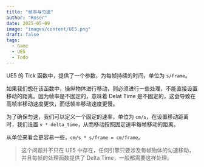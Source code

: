 ```yaml
---
title: "帧率与匀速"
author: "Roser"
date: 2025-05-09
image: "images/content/UE5.png"
draft: false
tags:
  - Game
  - UE5
  - Todo
---
```

UE5 的 Tick 函数中，提供了一个参数，为每帧持续的时间，单位为 `s/frame`。

如果我们想在该函数中，操纵物体进行移动，则必须进行一些处理，不能直接设置移动的距离。因为帧率是不固定的，意味着 Delat Time 是不固定的，这会导致在高帧率移动速度更快，而低帧率移动速度更慢。

为了确保匀速，我们可以定义一个固定的速率，单位为 `cm/s`，在设置移动距离时，我们设置 `v * delta_time`，从而移动按照固定速率每帧移动的距离。

从单位来看会更容易一些，`cm/s * s/frame = cm/frame`。

> 这个问题并不只在 UE5 中存在，任何引擎只要涉及每帧物体的匀速移动，并且每帧的处理函数提供了 Delta Time，一般都需要这样处理。